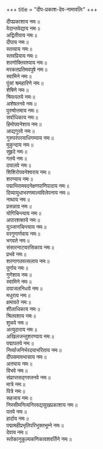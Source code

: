 +++
title = "दीप-प्रकाश-देव-नामावलिः"
+++

दीपप्रकाशाय नमः॥  
वेदान्तवेद्याय नमः॥  
अद्वितीयाय नमः॥  
दीपाय नमः॥  
स्तव्याय नमः॥  
स्तवप्रियाय नमः॥  
शरणोक्तिवश्याय नमः॥  
मरकतप्रतिमवपुषे नमः॥  
स्वामिने नमः॥  
पुंसां श्रमहारिणे नमः॥  
शेषिणे नमः॥  
श्रियःपतये नमः॥  
अशेषतनवे नमः॥  
पुरुषोत्तमाय नमः॥  
सर्वाधिकाय नमः॥  
हिमोपवनेशाय नमः॥  
आद्यगुरवे नमः॥  
गुरुपरंपरयाधिगम्याय नमः॥  
मुकुन्दाय नमः॥  
सुहृदे नमः॥  
गतये नमः॥  
दयालवे नमः॥  
शिशिरोपवनेश्वराय नमः॥  
शरण्याय नमः॥  
पद्माभिरामवदनेक्षणपाणिपादाय नमः॥  
दिव्यायुधाभरणमाल्यविलेपनाय नमः॥  
नाथाय नमः॥  
प्रसन्नाय़ नमः॥  
योगिचिन्त्याय नमः॥  
अपारशक्तये नमः॥  
युञ्जानचिन्त्याय नमः॥  
वरगुणार्णवाय नमः॥  
भगवते नमः॥  
संसारनाट्यरसिकाय नमः॥  
प्रभवे नमः॥  
शरणागतवत्सलाय नमः॥  
पूर्णाय नमः॥  
गुणेशाय नमः॥  
स्वामिने नमः॥  
दयाजलनिधये नमः॥  
मधुराय नमः॥  
क्षमावते नमः॥  
शीलाधिकाय नमः॥  
श्रितवशाय नमः॥  
शुचये नमः॥  
अत्युदाराय नमः॥  
अखिलजन्तुशरण्याय नमः॥  
पद्मापतये नमः॥  
निर्व्याजनिर्भरदयाभरिताय नमः॥  
दीपसमावभासाय नमः॥  
अऩघाय नमः॥  
विभवे नमः॥  
संप्राप्तसद्गरुतनवे नमः॥  
मात्रे नमः॥  
पित्रे नमः॥  
सहजाय नमः॥  
निस्सीमनित्यनिरवद्यसुखप्रकाशाय नमः॥  
पतये नमः॥  
हार्दाय नमः॥  
पद्मामहीप्रभृतिपरिभुक्तभूम्ने नमः॥  
देवाय नमः॥  
स्तोकानुकूल्यकणिकावशवर्तिने नमः॥  
